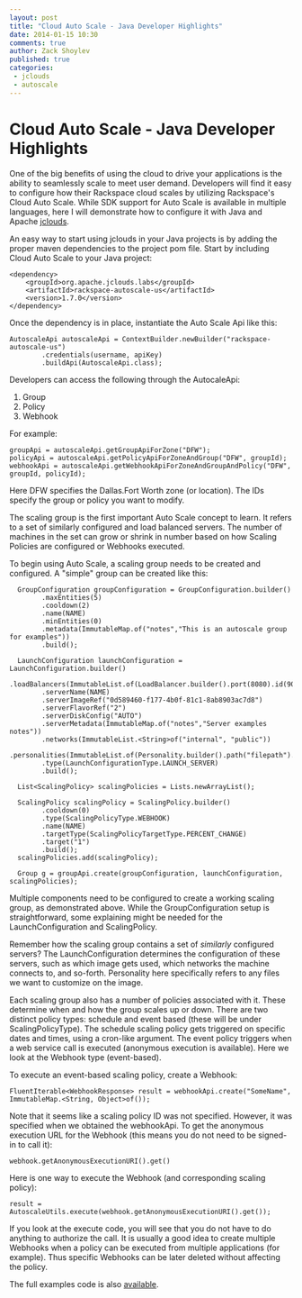 ```yaml
---
layout: post
title: "Cloud Auto Scale - Java Developer Highlights"
date: 2014-01-15 10:30
comments: true
author: Zack Shoylev
published: true
categories:
 - jclouds
 - autoscale
---
```


# Cloud Auto Scale - Java Developer Highlights #

One of the big benefits of using the cloud to drive your applications is the
ability to seamlessly scale to meet user demand. Developers will find it easy
to configure how their Rackspace cloud scales by utilizing Rackspace's Cloud
Auto Scale. While SDK support for Auto Scale is available in multiple
languages, here I will demonstrate how to configure it with Java and
Apache [jclouds](http://developer.rackspace.com/#java).

<!-- more -->

An easy way to start using jclouds in your Java projects is by adding the proper maven dependencies to the project pom file. Start by including Cloud Auto Scale to your Java project:

    <dependency>
    	<groupId>org.apache.jclouds.labs</groupId>
    	<artifactId>rackspace-autoscale-us</artifactId>
    	<version>1.7.0</version>
    </dependency>

Once the dependency is in place, instantiate the Auto Scale Api like this:

    AutoscaleApi autoscaleApi = ContextBuilder.newBuilder("rackspace-autoscale-us")
            .credentials(username, apiKey)
            .buildApi(AutoscaleApi.class);

Developers can access the following through the AutocaleApi:

1. Group
1. Policy
1. Webhook

For example:

    groupApi = autoscaleApi.getGroupApiForZone("DFW");
    policyApi = autoscaleApi.getPolicyApiForZoneAndGroup("DFW", groupId);
    webhookApi = autoscaleApi.getWebhookApiForZoneAndGroupAndPolicy("DFW", groupId, policyId);

Here DFW specifies the Dallas.Fort Worth zone (or location). The IDs specify the group or policy you want to modify.

The scaling group is the first important Auto Scale concept to learn. It refers to a set of similarly configured and load balanced servers. The number of machines in the set can grow or shrink in number based on how Scaling Policies are configured or Webhooks executed.

To begin using Auto Scale, a scaling group needs to be created and configured. A "simple" group can be created like this:

      GroupConfiguration groupConfiguration = GroupConfiguration.builder()
            .maxEntities(5)
            .cooldown(2)
            .name(NAME)
            .minEntities(0)
            .metadata(ImmutableMap.of("notes","This is an autoscale group for examples"))
            .build();

      LaunchConfiguration launchConfiguration = LaunchConfiguration.builder()
            .loadBalancers(ImmutableList.of(LoadBalancer.builder().port(8080).id(9099).build()))
            .serverName(NAME)
            .serverImageRef("0d589460-f177-4b0f-81c1-8ab8903ac7d8")
            .serverFlavorRef("2")
            .serverDiskConfig("AUTO")
            .serverMetadata(ImmutableMap.of("notes","Server examples notes"))
            .networks(ImmutableList.<String>of("internal", "public"))
            .personalities(ImmutableList.of(Personality.builder().path("filepath").contents("VGhpcyBpcyBhIHRlc3QgZmlsZS4=").build()))
            .type(LaunchConfigurationType.LAUNCH_SERVER)
            .build();

      List<ScalingPolicy> scalingPolicies = Lists.newArrayList();

      ScalingPolicy scalingPolicy = ScalingPolicy.builder()
            .cooldown(0)
            .type(ScalingPolicyType.WEBHOOK)
            .name(NAME)
            .targetType(ScalingPolicyTargetType.PERCENT_CHANGE)
            .target("1")
            .build();
      scalingPolicies.add(scalingPolicy);

      Group g = groupApi.create(groupConfiguration, launchConfiguration, scalingPolicies);

Multiple components need to be configured to create a working scaling group, as demonstrated above. While the GroupConfiguration setup is straightforward, some explaining might be needed for the LaunchConfiguration and ScalingPolicy.

Remember how the scaling group contains a set of *similarly* configured servers? The LaunchConfiguration determines the configuration of these servers, such as which image gets used, which networks the machine connects to, and so-forth. Personality here specifically refers to any files we want to customize on the image.

Each scaling group also has a number of policies associated with it. These determine when and how the group scales up or down. There are two distinct policy types: schedule and event based (these will be under ScalingPolicyType). The schedule scaling policy gets triggered on specific dates and times, using a cron-like argument. The event policy triggers when a web service call is executed (anonymous execution is available). Here we look at the Webhook type (event-based).

To execute an event-based scaling policy, create a Webhook:

    FluentIterable<WebhookResponse> result = webhookApi.create("SomeName", ImmutableMap.<String, Object>of());

Note that it seems like a scaling policy ID was not specified. However, it was specified when we obtained the webhookApi. To get the anonymous execution URL for the Webhook (this means you do not need to be signed-in to call it):

    webhook.getAnonymousExecutionURI().get()

Here is one way to execute the Webhook (and corresponding scaling policy):

    result = AutoscaleUtils.execute(webhook.getAnonymousExecutionURI().get());

If you look at the execute code, you will see that you do not have to do anything to authorize the call. It is usually a good idea to create multiple Webhooks when a policy can be executed from multiple applications (for example). Thus specific Webhooks can be later deleted without affecting the policy.

The full examples code is also [available](https://github.com/jclouds/jclouds-examples/tree/master/rackspace).

